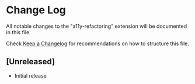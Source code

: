 # Change Log

All notable changes to the "a11y-refactoring" extension will be documented in this file.

Check [Keep a Changelog](http://keepachangelog.com/) for recommendations on how to structure this file.

## [Unreleased]

- Initial release